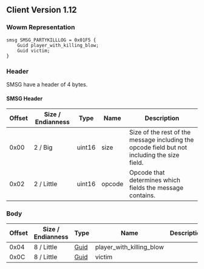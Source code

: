 ## Client Version 1.12

### Wowm Representation
```rust,ignore
smsg SMSG_PARTYKILLLOG = 0x01F5 {
    Guid player_with_killing_blow;
    Guid victim;
}
```
### Header
SMSG have a header of 4 bytes.

#### SMSG Header
| Offset | Size / Endianness | Type   | Name   | Description |
| ------ | ----------------- | ------ | ------ | ----------- |
| 0x00   | 2 / Big           | uint16 | size   | Size of the rest of the message including the opcode field but not including the size field.|
| 0x02   | 2 / Little        | uint16 | opcode | Opcode that determines which fields the message contains.|
### Body
| Offset | Size / Endianness | Type | Name | Description |
| ------ | ----------------- | ---- | ---- | ----------- |
| 0x04 | 8 / Little | [Guid](../spec/packed-guid.md) | player_with_killing_blow |  |
| 0x0C | 8 / Little | [Guid](../spec/packed-guid.md) | victim |  |
